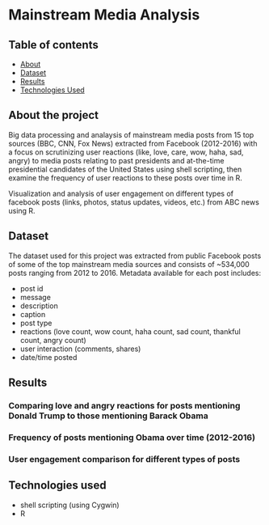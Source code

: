 Mainstream Media Analysis
=====

## Table of contents
* [About](#about-the-project)
* [Dataset](#dataset)
* [Results](#results)
* [Technologies Used](#technologies-used)

## About the project
Big data processing and analaysis of mainstream media posts from 15 top sources (BBC, CNN, Fox News) extracted from Facebook (2012-2016) with a focus on scrutinizing user reactions (like, love, care, wow, haha, sad, angry) to media posts relating to past presidents and at-the-time presidential candidates of the United States using shell scripting, then examine the frequency of user reactions to these posts over time in R.

Visualization and analysis of user engagement on different types of facebook posts (links, photos, status updates, videos, etc.) from ABC news using R.

## Dataset
The dataset used for this project was extracted from public Facebook posts of some of the top mainstream media sources and consists of ~534,000 posts ranging from 2012 to 2016. Metadata available for each post includes:
* post id
* message
* description
* caption
* post type
* reactions (love count, wow count, haha count, sad count, thankful count, angry count)
* user interaction (comments, shares)
* date/time posted

## Results
### Comparing love and angry reactions for posts mentioning Donald Trump to those mentioning Barack Obama
### Frequency of posts mentioning Obama over time (2012-2016)
### User engagement comparison for different types of posts


## Technologies used
* shell scripting (using Cygwin)
* R

